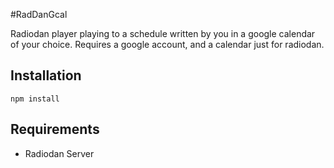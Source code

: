 #RadDanGcal

Radiodan player playing to a schedule written by you in a google calendar of
your choice. Requires a google account, and a calendar just for radiodan.

## Installation
`npm install`

## Requirements
* Radiodan Server

